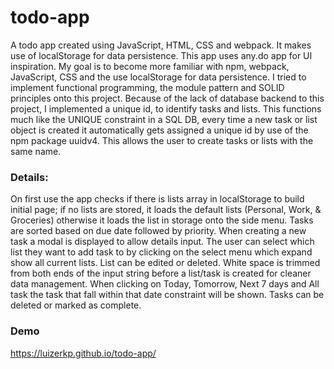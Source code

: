 # todo-app
A todo app created using JavaScript, HTML, CSS and webpack. It makes use of localStorage for data persistence. This app uses any.do app for UI inspiration. My goal is to become more familiar with npm, webpack, JavaScript, CSS and the use localStorage for data persistence. I tried to implement functional programming, the module pattern and SOLID principles onto this project. Because of the lack of database backend to this project, I implemented a unique id, to identify tasks and lists. This functions much like the UNIQUE constraint in a SQL DB, every time a new task or list object is created it automatically gets assigned a unique id by use of the npm package uuidv4. This allows the user to create tasks or lists with the same name.

### Details:
On first use the app checks if there is lists array in localStorage to build initial page; if no lists are stored, it loads the default lists (Personal, Work, & Groceries) otherwise it loads the list in storage onto the side menu. Tasks are sorted based on due date followed by priority. When creating a new task a modal is displayed to allow details input. The user can select which list they want to add task to by clicking on the select menu which expand show all current lists. List can be edited or deleted. White space is trimmed from both ends of the input string before a list/task is created for cleaner data management. When clicking on Today, Tomorrow, Next 7 days and All task the task that fall within that date constraint will be shown. Tasks can be deleted or marked as complete.

### Demo
https://luizerkp.github.io/todo-app/
